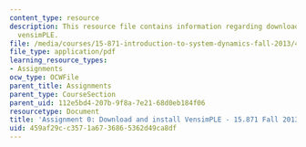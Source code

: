 ```yaml
---
content_type: resource
description: This resource file contains information regarding download and install
  vensimPLE.
file: /media/courses/15-871-introduction-to-system-dynamics-fall-2013/459af29cc3571a6736865362d49ca8df_MIT15_871F13_ass0.pdf
file_type: application/pdf
learning_resource_types:
- Assignments
ocw_type: OCWFile
parent_title: Assignments
parent_type: CourseSection
parent_uid: 112e5bd4-207b-9f8a-7e21-68d0eb184f06
resourcetype: Document
title: 'Assignment 0: Download and install VensimPLE - 15.871 Fall 2013'
uid: 459af29c-c357-1a67-3686-5362d49ca8df
---
```

